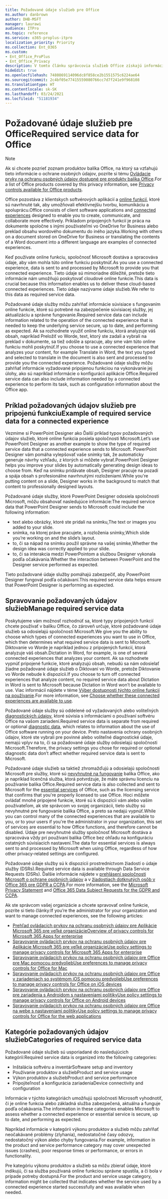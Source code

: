 ```yaml
---
title: Požadované údaje služieb pre Office
ms.author: danbrown
author: DHB-MSFT
manager: laurawi
audience: ITPro
ms.topic: reference
ms.service: o365-proplus-itpro
localization_priority: Priority
ms.collection: Ent_O365
ms.custom:
- Ent_Office_ProPlus
- Ent_Office_Privacy
description: V tomto článku správcovia služieb Office získajú informácie o požadovaných údajoch služieb, ktoré sa zhromažďujú o pripojených funkciách v balíku Office.
hideEdit: true
ms.openlocfilehash: 7480869114096dc8f858ce2b1551575c6224ae64
ms.sourcegitcommit: 2c4bf05e77415559080766cc7d7f241e9f968108
ms.translationtype: HT
ms.contentlocale: sk-SK
ms.lasthandoff: 03/24/2021
ms.locfileid: "51181934"
---
```

# <a name="required-service-data-for-office"></a><span data-ttu-id="efe97-103">Požadované údaje služieb pre Office</span><span class="sxs-lookup"><span data-stu-id="efe97-103">Required service data for Office</span></span>

> [!NOTE]
> <span data-ttu-id="efe97-104">Ak si chcete pozrieť zoznam produktov balíka Office, na ktorý sa vzťahujú tieto informácie o ochrane osobných údajov, pozrite si tému [Ovládacie prvky na ochranu osobných údajov dostupné pre produkty balíka Office](products-versions-privacy-controls.md).</span><span class="sxs-lookup"><span data-stu-id="efe97-104">For a list of Office products covered by this privacy information, see [Privacy controls available for Office products](products-versions-privacy-controls.md).</span></span>

<span data-ttu-id="efe97-105">Office pozostáva z klientskych softvérových aplikácií a [online funkcií](connected-experiences.md), ktoré sú navrhnuté tak, aby umožňovali efektívnejšiu tvorbu, komunikáciu a spoluprácu.</span><span class="sxs-lookup"><span data-stu-id="efe97-105">Office consists of client software applications and [connected experiences](connected-experiences.md) designed to enable you to create, communicate, and collaborate more effectively.</span></span> <span data-ttu-id="efe97-106">Príkladom pripojených funkcií je práca na dokumente spoločne s inými používateľmi vo OneDrive for Business alebo preklad obsahu wordového dokumentu do iného jazyka.</span><span class="sxs-lookup"><span data-stu-id="efe97-106">Working with others on a document stored on OneDrive for Business or translating the contents of a Word document into a different language are examples of connected experiences.</span></span>

<span data-ttu-id="efe97-107">Keď používate online funkciu, spoločnosť Microsoft dostáva a spracováva údaje, aby vám mohla túto online funkciu poskytnúť.</span><span class="sxs-lookup"><span data-stu-id="efe97-107">As you use a connected experience, data is sent to and processed by Microsoft to provide you that connected experience.</span></span> <span data-ttu-id="efe97-108">Tieto údaje sú mimoriadne dôležité, pretože tieto informácie nám umožňujú poskytovať cloudové online funkcie.</span><span class="sxs-lookup"><span data-stu-id="efe97-108">This data is crucial because this information enables us to deliver these cloud-based connected experiences.</span></span> <span data-ttu-id="efe97-109">Tieto údaje nazývame údaje služieb.</span><span class="sxs-lookup"><span data-stu-id="efe97-109">We refer to this data as required service data.</span></span>

<span data-ttu-id="efe97-110">Požadované údaje služby môžu zahŕňať informácie súvisiace s fungovaním online funkcie, ktoré sú potrebné na zabezpečenie súvisiacej služby, jej aktualizáciu a správne fungovanie.</span><span class="sxs-lookup"><span data-stu-id="efe97-110">Required service data can include information related to the operation of the connected experience that is needed to keep the underlying service secure, up to date, and performing as expected.</span></span> <span data-ttu-id="efe97-111">Ak sa rozhodnete využiť online funkciu, ktorá analyzuje váš obsah, napríklad Preložiť vo Worde, text, ktorý ste zadali a vybrali na preklad v dokumente, sa tiež odošle a spracuje, aby sme vám túto online funkciu mohli poskytnúť.</span><span class="sxs-lookup"><span data-stu-id="efe97-111">If you choose to use a connected experience that analyzes your content, for example Translate in Word, the text you typed and selected to translate in the document is also sent and processed to provide you the connected experience.</span></span> <span data-ttu-id="efe97-112">Požadované údaje služby môžu zahŕňať informácie vyžadované pripojenou funkciou na vykonávanie jej úlohy, ako sú napríklad informácie o konfigurácii aplikácie Office.</span><span class="sxs-lookup"><span data-stu-id="efe97-112">Required service data can also include information needed by a connected experience to perform its task, such as configuration information about the Office app.</span></span>

## <a name="example-of-required-service-data-for-a-connected-experience"></a><span data-ttu-id="efe97-113">Príklad požadovaných údajov služieb pre pripojenú funkciu</span><span class="sxs-lookup"><span data-stu-id="efe97-113">Example of required service data for a connected experience</span></span>

<span data-ttu-id="efe97-114">Vezmime si PowerPoint Designer ako Ďalší príklad typov požadovaných údajov služieb, ktoré online funkcia posiela spoločnosti Microsoft.</span><span class="sxs-lookup"><span data-stu-id="efe97-114">Let’s use PowerPoint Designer as another example to show the type of required service data that a connected experience sends to Microsoft.</span></span> <span data-ttu-id="efe97-115">PowerPoint Designer vám pomáha vylepšovať vaše snímky tak, že automaticky generuje návrhy vzhľadu, z ktorých si môžete vybrať.</span><span class="sxs-lookup"><span data-stu-id="efe97-115">PowerPoint Designer helps you improve your slides by automatically generating design ideas to choose from.</span></span> <span data-ttu-id="efe97-116">Keď na snímku pridávate obsah, Designer pracuje na pozadí a spája obsah s profesionálne navrhnutými rozloženiami.</span><span class="sxs-lookup"><span data-stu-id="efe97-116">While you're putting content on a slide, Designer works in the background to match that content to professionally designed layouts.</span></span>

<span data-ttu-id="efe97-117">Požadované údaje služby, ktoré PowerPoint Designer odosiela spoločnosti Microsoft, môžu obsahovať nasledujúce informácie:</span><span class="sxs-lookup"><span data-stu-id="efe97-117">The required service data that PowerPoint Designer sends to Microsoft could include the following information:</span></span>
- <span data-ttu-id="efe97-118">text alebo obrázky, ktoré ste pridali na snímku,</span><span class="sxs-lookup"><span data-stu-id="efe97-118">The text or images you added to your slide.</span></span>
- <span data-ttu-id="efe97-119">snímka, na ktorej práve pracujete, a rozloženia snímky,</span><span class="sxs-lookup"><span data-stu-id="efe97-119">Which slide you’re working on and the slide’s layout.</span></span>
- <span data-ttu-id="efe97-120">to, či sa nápad na snímku použil správne na vašej snímke,</span><span class="sxs-lookup"><span data-stu-id="efe97-120">Whether the design idea was correctly applied to your slide.</span></span>
- <span data-ttu-id="efe97-121">to, či sa interakcia medzi PowerPointom a službou Designer vykonala podľa očakávania.</span><span class="sxs-lookup"><span data-stu-id="efe97-121">Whether the interaction between PowerPoint and the Designer service performed as expected.</span></span>

<span data-ttu-id="efe97-122">Tieto požadované údaje služby pomáhajú zabezpečiť, aby PowerPoint Designer fungoval podľa očakávaní.</span><span class="sxs-lookup"><span data-stu-id="efe97-122">This required service data helps ensure that PowerPoint Designer is performing as expected.</span></span>

## <a name="manage-required-service-data"></a><span data-ttu-id="efe97-123">Spravovanie požadovaných údajov služieb</span><span class="sxs-lookup"><span data-stu-id="efe97-123">Manage required service data</span></span>

<span data-ttu-id="efe97-124">Poskytujeme vám možnosť rozhodnúť sa, ktoré typy pripojených funkcií chcete používať v balíku Office, čo zároveň určuje, ktoré požadované údaje služieb sa odosielajú spoločnosti Microsoft.</span><span class="sxs-lookup"><span data-stu-id="efe97-124">We give you the ability to choose which types of connected experiences you want to use in Office, which then determines what required service data is sent to Microsoft.</span></span> <span data-ttu-id="efe97-125">Diktovanie vo Worde je napríklad jednou z pripojených funkcií, ktorá analyzuje váš obsah.</span><span class="sxs-lookup"><span data-stu-id="efe97-125">Dictation in Word, for example, is one of several connected experiences that analyzes your content.</span></span> <span data-ttu-id="efe97-126">Ak sa rozhodnete vypnúť pripojené funkcie, ktoré analyzujú obsah, nebudú sa nám odosielať žiadne požadované údaje služieb o Diktovaní vo Worde, pretože Diktovanie vo Worde nebude k dispozícii.</span><span class="sxs-lookup"><span data-stu-id="efe97-126">If you choose to turn off connected experiences that analyze content, no required service data about Dictation in Word is sent to Microsoft because Dictation in Word won’t be available to use.</span></span> <span data-ttu-id="efe97-127">Viac informácií nájdete v téme [Výber dostupnosti týchto online funkcií na používanie](connected-experiences.md#choose-whether-these-connected-experiences-are-available-to-use).</span><span class="sxs-lookup"><span data-stu-id="efe97-127">For more information, see [Choose whether these connected experiences are available to use](connected-experiences.md#choose-whether-these-connected-experiences-are-available-to-use).</span></span>

<span data-ttu-id="efe97-128">Požadované údaje služby sú oddelené od vyžadovaných alebo voliteľných [diagnostických údajov](overview-privacy-controls.md#diagnostic-data-sent-from-microsoft-365-apps-for-enterprise-to-microsoft), ktoré súvisia s informáciami o používaní softvéru Office na vašom zariadení.</span><span class="sxs-lookup"><span data-stu-id="efe97-128">Required service data is separate from required or optional [diagnostic data](overview-privacy-controls.md#diagnostic-data-sent-from-microsoft-365-apps-for-enterprise-to-microsoft), which relates to information about the use of Office software running on your device.</span></span> <span data-ttu-id="efe97-129">Preto nastavenia ochrany osobných údajov, ktoré ste vybrali pre povinné alebo voliteľné diagnostické údaje, nemajú vplyv na to, či sa požadované údaje služby odosielajú spoločnosti Microsoft.</span><span class="sxs-lookup"><span data-stu-id="efe97-129">Therefore, the privacy settings you chose for required or optional diagnostic data don’t affect whether required service data is sent to Microsoft.</span></span>

<span data-ttu-id="efe97-130">Požadované údaje služieb sa taktiež zhromažďujú a odosielajú spoločnosti Microsoft pre služby, ktoré sú [nevyhnutné na fungovanie](essential-services.md) balíka Office, ako je napríklad licenčná služba, ktorá potvrdzuje, že máte správnu licenciu na používanie balíka Office.</span><span class="sxs-lookup"><span data-stu-id="efe97-130">Required service data is also collected and sent to Microsoft for the [essential services](essential-services.md) of Office, such as the licensing service that confirms that you're properly licensed to use Office.</span></span> <span data-ttu-id="efe97-131">Hoci môžete ovládať mnohé pripojené funkcie, ktoré sú k dispozícii vám alebo vašim používateľom, ak ste správcom vo svojej organizácii, tieto služby sú nevyhnutné pre fungovanie balíka Office, a preto sa nedajú vypnúť.</span><span class="sxs-lookup"><span data-stu-id="efe97-131">While you can control many of the connected experiences that are available to you, or to your users if you're the administrator in your organization, this set of services are essential to how Office functions, and therefore cannot be disabled.</span></span> <span data-ttu-id="efe97-132">Údaje pre nevyhnutné služby spoločnosť Microsoft dostáva a spracováva vždy pri používaní balíka Office bez ohľadu na konfiguráciu ostatných súvisiacich nastavení.</span><span class="sxs-lookup"><span data-stu-id="efe97-132">The data for essential services is always sent to and processed by Microsoft when using Office, regardless of how other privacy-related settings are configured.</span></span>

<span data-ttu-id="efe97-133">Požadované údaje služby sú k dispozícii prostredníctvom žiadostí o údaje služby (DSRs).</span><span class="sxs-lookup"><span data-stu-id="efe97-133">Required service data is available through Data Service Requests (DSRs).</span></span> <span data-ttu-id="efe97-134">Ďalšie informácie nájdete v [prehlásení spoločnosti Microsoft o ochrane osobných údajov](https://privacy.microsoft.com/privacystatement) a v [žiadostiach dotknutých osôb v Office 365 pre GDPR a CCPA](/microsoft-365/compliance/gdpr-dsr-office365).</span><span class="sxs-lookup"><span data-stu-id="efe97-134">For more information, see the [Microsoft Privacy Statement](https://privacy.microsoft.com/privacystatement) and [Office 365 Data Subject Requests for the GDPR and CCPA](/microsoft-365/compliance/gdpr-dsr-office365).</span></span>

<span data-ttu-id="efe97-135">Ak ste správcom vašej organizácie a chcete spravovať online funkcie, pozrite si tieto články:</span><span class="sxs-lookup"><span data-stu-id="efe97-135">If you’re the administrator for your organization and want to manage connected experiences, see the following articles:</span></span>

- [<span data-ttu-id="efe97-136">Prehľad ovládacích prvkov na ochranu osobných údajov pre Aplikácie Microsoft 365 pre veľké organizácie</span><span class="sxs-lookup"><span data-stu-id="efe97-136">Overview of privacy controls for Microsoft 365 Apps for enterprise</span></span>](overview-privacy-controls.md)
- [<span data-ttu-id="efe97-137">Spravovanie ovládacích prvkov na ochranu osobných údajov pre Aplikácie Microsoft 365 pre veľké organizácie</span><span class="sxs-lookup"><span data-stu-id="efe97-137">Use policy settings to manage privacy controls for Microsoft 365 Apps for enterprise</span></span>](manage-privacy-controls.md)
- [<span data-ttu-id="efe97-138">Spravovanie ovládacích prvkov na ochranu osobných údajov pre Office pre Mac pomocou predvolieb</span><span class="sxs-lookup"><span data-stu-id="efe97-138">Use preferences to manage privacy controls for Office for Mac</span></span>](mac-privacy-preferences.md)
- [<span data-ttu-id="efe97-139">Spravovanie ovládacích prvkov na ochranu osobných údajov pre Office v zariadeniach so systémom iOS pomocou predvolieb</span><span class="sxs-lookup"><span data-stu-id="efe97-139">Use preferences to manage privacy controls for Office on iOS devices</span></span>](ios-privacy-preferences.md)
- [<span data-ttu-id="efe97-140">Spravovanie ovládacích prvkov na ochranu osobných údajov pre Office pre zariadenia s Androidom s nastaveniami politiky</span><span class="sxs-lookup"><span data-stu-id="efe97-140">Use policy settings to manage privacy controls for Office on Android devices</span></span>](android-privacy-controls.md)
- [<span data-ttu-id="efe97-141">Spravovanie ovládacích prvkov na ochranu osobných údajov pre Office na webe s nastaveniami politiky</span><span class="sxs-lookup"><span data-stu-id="efe97-141">Use policy settings to manage privacy controls for Office for the web applications</span></span>](office-web-privacy-controls.md)

## <a name="categories-of-required-service-data"></a><span data-ttu-id="efe97-142">Kategórie požadovaných údajov služieb</span><span class="sxs-lookup"><span data-stu-id="efe97-142">Categories of required service data</span></span>

<span data-ttu-id="efe97-143">Požadované údaje služieb sú usporiadané do nasledujúcich kategórií:</span><span class="sxs-lookup"><span data-stu-id="efe97-143">Required service data is organized into the following categories:</span></span>

- <span data-ttu-id="efe97-144">Inštalácia softvéru a inventár</span><span class="sxs-lookup"><span data-stu-id="efe97-144">Software setup and inventory</span></span>
- <span data-ttu-id="efe97-145">Používanie produktov a služieb</span><span class="sxs-lookup"><span data-stu-id="efe97-145">Product and service usage</span></span>
- <span data-ttu-id="efe97-146">Výkon produktov a služieb</span><span class="sxs-lookup"><span data-stu-id="efe97-146">Product and service performance</span></span>
- <span data-ttu-id="efe97-147">Pripojiteľnosť a konfigurácia zariadenia</span><span class="sxs-lookup"><span data-stu-id="efe97-147">Device connectivity and configuration</span></span>

<span data-ttu-id="efe97-148">Informácie v týchto kategóriách umožňujú spoločnosti Microsoft vyhodnotiť, či je online funkcia alebo základná služba zabezpečená, aktuálna a funguje podľa očakávania.</span><span class="sxs-lookup"><span data-stu-id="efe97-148">The information in these categories enables Microsoft to assess whether a connected experience or essential service is secure, up to date, and performing as expected.</span></span>

<span data-ttu-id="efe97-149">Napríklad informácie v kategórii výkonu produktov a služieb môžu zahŕňať neočakávané problémy (zlyhania), nedostatočné časy odozvy, nedostatočný výkon alebo chyby fungovania.</span><span class="sxs-lookup"><span data-stu-id="efe97-149">For example, information in the product and service performance category may cover unexpected issues (crashes), poor response times or performance, or errors in functionality.</span></span>

<span data-ttu-id="efe97-150">Pre kategóriu výkonu produktov a služieb sa môžu zbierať údaje, ktoré indikujú, či sa služba používaná online funkciou správne spustila, a či bola v prípade potreby dostupná.</span><span class="sxs-lookup"><span data-stu-id="efe97-150">For the product and service usage category, information might be collected that indicates whether the service used by a connected experience started successfully and was available when needed.</span></span>